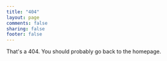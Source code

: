 ```yaml
---
title: "404"
layout: page
comments: false
sharing: false
footer: false
---
```


That's a 404. You should probably go back to the homepage.